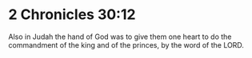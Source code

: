 # 2 Chronicles 30:12

Also in Judah the hand of God was to give them one heart to do the commandment of the king and of the princes, by the word of the LORD.